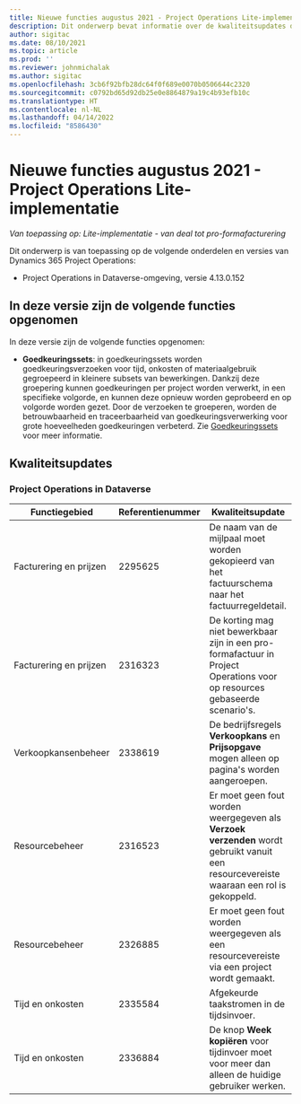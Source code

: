 ```yaml
---
title: Nieuwe functies augustus 2021 - Project Operations Lite-implementatie
description: Dit onderwerp bevat informatie over de kwaliteitsupdates die beschikbaar zijn in de release van augustus 2021 van Project Operations Lite-implementatie.
author: sigitac
ms.date: 08/10/2021
ms.topic: article
ms.prod: ''
ms.reviewer: johnmichalak
ms.author: sigitac
ms.openlocfilehash: 3cb6f92bfb28dc64f0f689e0070b0506644c2320
ms.sourcegitcommit: c0792bd65d92db25e0e8864879a19c4b93efb10c
ms.translationtype: HT
ms.contentlocale: nl-NL
ms.lasthandoff: 04/14/2022
ms.locfileid: "8586430"
---
```

# <a name="whats-new-august-2021---project-operations-lite-deployment"></a>Nieuwe functies augustus 2021 - Project Operations Lite-implementatie

_Van toepassing op: Lite-implementatie - van deal tot pro-formafacturering_

Dit onderwerp is van toepassing op de volgende onderdelen en versies van Dynamics 365 Project Operations:

  - Project Operations in Dataverse-omgeving, versie 4.13.0.152

## <a name="features-included-in-this-release"></a>In deze versie zijn de volgende functies opgenomen

In deze versie zijn de volgende functies opgenomen:

- **Goedkeuringssets**: in goedkeuringssets worden goedkeuringsverzoeken voor tijd, onkosten of materiaalgebruik gegroepeerd in kleinere subsets van bewerkingen. Dankzij deze groepering kunnen goedkeuringen per project worden verwerkt, in een specifieke volgorde, en kunnen deze opnieuw worden geprobeerd en op volgorde worden gezet. Door de verzoeken te groeperen, worden de betrouwbaarheid en traceerbaarheid van goedkeuringsverwerking voor grote hoeveelheden goedkeuringen verbeterd. Zie [Goedkeuringssets](../../approvals/approval-sets.md) voor meer informatie.

## <a name="quality-updates"></a>Kwaliteitsupdates

### <a name="project-operations-on-dataverse"></a>Project Operations in Dataverse

| **Functiegebied** | **Referentienummer** | **Kwaliteitsupdate** |
| --- | --- | --- |
| Facturering en prijzen | 2295625 | De naam van de mijlpaal moet worden gekopieerd van het factuurschema naar het factuurregeldetail. |
| Facturering en prijzen | 2316323 | De korting mag niet bewerkbaar zijn in een pro-formafactuur in Project Operations voor op resources gebaseerde scenario's. |
| Verkoopkansenbeheer | 2338619 | De bedrijfsregels **Verkoopkans** en **Prijsopgave** mogen alleen op pagina's worden aangeroepen. |
| Resourcebeheer | 2316523 | Er moet geen fout worden weergegeven als **Verzoek verzenden** wordt gebruikt vanuit een resourcevereiste waaraan een rol is gekoppeld. |
| Resourcebeheer | 2326885 | Er moet geen fout worden weergegeven als een resourcevereiste via een project wordt gemaakt. |
| Tijd en onkosten | 2335584 | Afgekeurde taakstromen in de tijdsinvoer. |
| Tijd en onkosten | 2336884 | De knop **Week kopiëren** voor tijdinvoer moet voor meer dan alleen de huidige gebruiker werken. |
